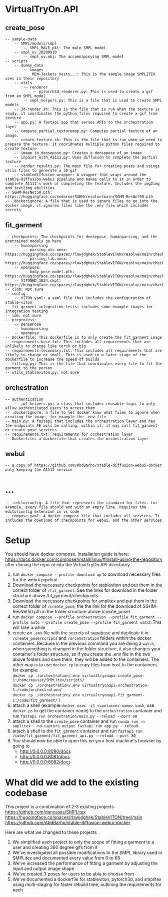 # VirtualTryOn.API

## create_pose
    -- sample-data
        -- SMPL/models/smpl
            -- SMPL_MALE.pkl: The male SMPL model
        -- smpl_uv_20200910
            -- smpl_uv.obj: The accomnapinying SMPL model
    -- scripts
        -- dummy_data
            -- images
                MEN-Jackets_Vests...: This is the sample image SMPLITEX uses in their repository
        -- utils
            -- renderer
                -- pytorch3d_renderer.py: This is used to create a gif from an SMPL model
            -- smpl_helpers.py: This is a file that is used to create SMPL models
        -- 3d-render.sh: This is the file that is run when the texture is ready, it coordinates the python files required to create a gif from texture
        -- app.py: A fastapi app that serves APIs to the orchestration layer
        -- compute_partial_texturemap.py: Computes partial texture of an image. 
        -- create-texture.sh: This is the file that is run when we need to prepare the texture. It cooridnates multiple python files required to create texture
        -- image_to_densepose.py: Creates a densepose of an image
        -- inpaint_with_A1111.py: Uses diffusion to complete the partial texture 
        -- render_results.py: The main file for creating poses and usings utils files to generate a 3D gif
        -- stablediffusion_wrapper: A wrapper that wraps around the stable-diffusion-webui pipeline and makes calls to it in order to complete A1111's work of completing the texture. Includes the img2img and text2img abilities
    -- SGHM-ResNet50.pth: https://huggingface.co/endorno/SGHM/resolve/main/SGHM-ResNet50.pth
    -- .dockerignore: A file that is used to ignore files to go into the docker image, it ignores files like the .env file which includes secrets

## fit_garment
    -- checkpoints: The checkpoints for densepose, humanparsing, and the pretrained models go here
        -- humanparsing
            -- parsing_atr.onnx: https://huggingface.co/spaces/rlawjdghek/StableVITON/resolve/main/checkpoints/humanparsing/parsing_atr.onnx
            -- parsing_lib.onnx: https://huggingface.co/spaces/rlawjdghek/StableVITON/resolve/main/checkpoints/humanparsing/parsing_lip.onnx
        -- openpose:
            -- body_pose_model.pth: https://huggingface.co/spaces/rlawjdghek/StableVITON/resolve/main/checkpoints/openpose/ckpts/body_pose_model.pth
        -- VITONHD_1024.ckpt: https://huggingface.co/spaces/rlawjdghek/StableVITON/resolve/main/checkpoints/VITONHD_1024.ckpt
    -- cldm: Not sure
    -- config
        -- VITON.yaml: a yaml file that includes the configuration of stable-viton
    -- fit_garment_integration_tests: includes some example images for integration testing
    -- ldm: not sure
    -- preprocess:
        -- DensePose
        -- humanparsing
        -- openpose
    -- Dockerfile: This dockerfile is to only create the fit_garment image
    -- requirements-base.txt: This includes all requirements that are unlikely to change like torch or big
    -- requirements-secondary.txt: This includes all requirements that are likely to change or small. This is used in a later stage of the dockerfile to increase the speed of builds
    -- fitting.py: This is the file that coordinates every file to fit the garment to the person
    -- utils_stableviton.py: not sure

## orchestration
    -- authentication
        -- jwt_helpers.py: a class that includes reusable logic to only allow authenticated users to access them
    -- .dockerignore: a file to let docker know what files to ignore when creating the image, for example the .env file
    -- main.py: A fastapi that includes the orchestration layer and has the endpoints FE will be calling, within it, it may call fit_garment or create_pose services
    -- requirements.txt: requirements for orchestration layer
    -- Dockerfile: a dockerfile that creates the orchestration layer

## webui
    -- a copy of https://github.com/AbdBarho/stable-diffusion-webui-docker only keeping the A1111 service

# ...
    -- .editorconfig: A file that represents the standard for files. for example, every file should end with an empty line. Requires the editorconfig extension in vs code
    -- compose.yaml: A docker compose file that includes all services. It includes the download of checkpoints for webui, and the other services


# Setup
You should have docker compose. Installation guide is here: https://docs.docker.com/compose/install/linux/#install-using-the-repository
after cloning the repo `cd` into the VirtualTryOn.API directoory
1. run `docker compose --profile download up` to download necessary files for the webui pipeline
2. Download the necessary checkpoints for stableviton and put them in the correct folder of `/fit_garment`. See the links for download in the folder structure above /fit_garment/checkpoints
3. Download the necessary checkpoints for smplitex and put them in the correct folder of `/create_pose`, the the link for the download of SGHM-ResNet50.pth in the folder structure above /create_pose/
4. run `docker compose --profile orchestration --profile fit_garment --profile auto --profile create_pose --profile fit_garment watch` This will take a while
5. create an `.env` file with the secrets of supabase and duplicate it in `/create_pose/scripts` and `/orcehstration` folders within the docker containers. Because in the previous command you are doing a `watch`, when something is changed in the folder structure, it also changes your container's folder structure, so if you create the .env file in the two above folders and save them, they will be added to the containers. The other way is to use `docker cp` to copy files from host to the containers. for example: \
`docker cp ./orchestration/.env virtualtryonapi-create_pose-1:/home/myuser/SMPLitex/scripts/` \
`docker cp ./orchestration/.env virtualtryonapi-orchestration-1:/code/orchestration/` \
`docker cp ./orchestration/.env virtualtryonapi-fit_garment-1:/code/fit_garment/` \
7. attach a shell (example:`docker exec -it <container-name> bash`, use `docker ps` to get the container name) to the `orchestration` container and run `fastapi run orchestration/main.py --reload --port 80`
8. attach a shell to the `create_pose` container and run `conda run -n smplitex --no-capture-output fastapi run app.py --reload`
9. attach a shell to the `fit_garment` container and run `fastapi run /code/fit_garment/fit_garment_api.py --reload --port 80`
10. You should now be able to open this on your host machine's browser by going to
    - http://0.0.0.0:8080/docs
    - http://0.0.0.0:8081/docs
    - http://0.0.0.0:8082/docs


# What did we add to the existing codebase
This project is a combination of 2-3 existing projects
https://github.com/dancasas/SMPLitex
https://huggingface.co/spaces/rlawjdghek/StableVITON/tree/main
https://github.com/AbdBarho/stable-diffusion-webui-docker

Here are what we changed to these projects
1. We simplified each project to only the scope of fitting a garment to a user and creating 360 degree gifs from it
2. We've investigated all possible modifications to the SMPL library used in SMPLitex and documented every value from 0 to 68
3. We've increased the performance of fitting a garment by adjusting the input and output image shape
4. We've created 3 poses for users to be able to choose from
5. We've documented a dockerfile for stableviton, pytorch3d, and smplitex using multi-staging for faster rebuild time, outlining the requirements for each
